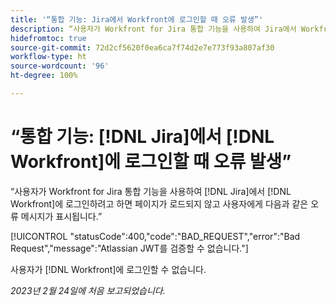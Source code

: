 ```yaml
---
title: '“통합 기능: Jira에서 Workfront에 로그인할 때 오류 발생”'
description: “사용자가 Workfront for Jira 통합 기능을 사용하여 Jira에서 Workfront에 로그인하려고 하면 페이지가 로드되지 않고 사용자에게 오류 메시지가 표시됩니다.”
hidefromtoc: true
source-git-commit: 72d2cf5620f0ea6ca7f74d2e7e773f93a807af30
workflow-type: ht
source-wordcount: '96'
ht-degree: 100%

---
```



# “통합 기능: [!DNL Jira]에서 [!DNL Workfront]에 로그인할 때 오류 발생”

“사용자가 Workfront for Jira 통합 기능을 사용하여 [!DNL Jira]에서 [!DNL Workfront]에 로그인하려고 하면 페이지가 로드되지 않고 사용자에게 다음과 같은 오류 메시지가 표시됩니다.”

[!UICONTROL &quot;statusCode&quot;:400,&quot;code&quot;:&quot;BAD_REQUEST&quot;,&quot;error&quot;:&quot;Bad Request&quot;,&quot;message&quot;:&quot;Atlassian JWT를 검증할 수 없습니다.&quot;]

사용자가 [!DNL Workfront]에 로그인할 수 없습니다.

_2023년 2월 24일에 처음 보고되었습니다._

